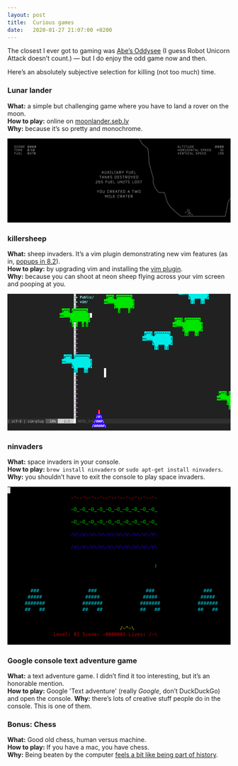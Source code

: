 ```yaml
---
layout: post
title:  Curious games
date:   2020-01-27 21:07:00 +0200
---
```


The closest I ever got to gaming was [Abe’s Oddysee](http://www.oddworld.com/oddworldgames/abes-oddysee/) (I guess Robot Unicorn Attack doesn’t count.) — but I do enjoy the odd game now and then.

Here’s an absolutely subjective selection for killing (not too much) time.

### Lunar lander
**What:** a simple but challenging game where you have to land a rover on the moon.  
**How to play:** online on [moonlander.seb.ly](http://moonlander.seb.ly/)  
**Why:** because it’s so pretty and monochrome.

![](./lunar.png)

### killersheep
**What:** sheep invaders. It’s a vim plugin demonstrating new vim features (as in, [popups in 8.2](https://www.vim.org/vim-8.2-released.php)).  
**How to play:** by upgrading vim and installing the [vim plugin](https://github.com/vim/killersheep).  
**Why:** because you can shoot at neon sheep flying across your vim screen and pooping at you.

![](./sheep.png)

### ninvaders
**What:** space invaders in your console.  
**How to play:** `brew install ninvaders` or `sudo apt-get install ninvaders`.  
**Why:** you shouldn’t have to exit the console to play space invaders.

![](./ninvaders.png)

### Google console text adventure game
**What:** a text adventure game. I didn’t find it too interesting, but it’s an honorable mention.  
**How to play:** Google 'Text adventure' (really _Google_, don’t DuckDuckGo) and open the console.
**Why:** there’s lots of creative stuff people do in the console. This is one of them.

### Bonus: Chess
**What:** Good old chess, human versus machine.  
**How to play:** If you have a mac, you have chess.  
**Why:** Being beaten by the computer [feels a bit like being part of history](https://en.wikipedia.org/wiki/Deep_Blue_versus_Kasparov,_1996,_Game_1).
